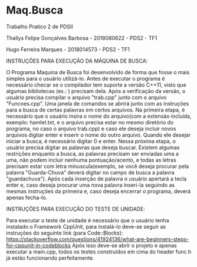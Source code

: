 # Maq.Busca
Trabalho Pratico 2 de PDSII

  Thallys Felipe Gonçalves Barbosa - 2018080622 - PDS2 - TF1
  
  Hugo Ferreira Marques - 2018014573 - PDS2 - TF1


INSTRUÇÕES PARA EXECUÇÃO DA MÁQUINA DE BUSCA:

O Programa Maquina de Busca foi desenvolvido de forma que fosse o mais simples para o usuário utilizá-lo.
Antes de executar o programa é necessário checar se o compilador tem suporte a versão C++11, visto que algumas bibliotecas (ex.: <regex>) precisam dela.
Após a verificação da versão, o usuário precisa compilar o arquivo "trab.cpp" junto com o arquivo "Funcoes.cpp".
Uma janela de comandos se abrirá junto com as instruções para a busca de certas palavras em certos arquivos.
Na primeira etapa, é necessário que o usuário insira o nome do arquivo(com a extensão incluída, exemplo: hamlet.txt, e o arquivo precisa estar no mesmo diretório
do programa, no caso o arquivo trab.cpp) e caso ele deseja incluir novos arquivos
digitar enter e inserir o nome do outro arquivo. Quando ele desejar iniciar a busca, é necessário digitar 0 e enter.
Nessa próxima etapa, o usuário precisa digitar as palavras que deseja buscar.
Existem algumas restrições enquanto a busca, as palavras precisam ser enviadas uma a uma, não podem incluir nenhuma pontuação/acento, e todas as letras precisam estar com letra minuscula(exemplo, se você deseja
procurar pela palavra "Guarda-Chuva" deverá digitar no campo de busca a palavra "guardachuva"). Após cada inserção de palavra o usuário apertará a tecla
enter e, caso deseja procurar uma nova palavra inseri-la seguindo as mesmas instruções da primeira e, caso deseja encerrar o programa, deverá apenas fecha-lo.

INSTRUÇÕES PARA EXECUÇÃO DO TESTE DE UNIDADE:

Para executar o teste de unidade é necessário que o usuário tenha instalado o Framework CppUnit, para instalá-lo deve-se seguir as instruções do seguinte link (para Code::Blocks):
https://stackoverflow.com/questions/41924136/what-are-beginners-steps-for-cppunit-in-codeblocks
Após isso deve-se abrir o projeto e apenas executar a main.cpp, todos os testes construídos em cima do header func.h já estão funcionando perfeitamente.
